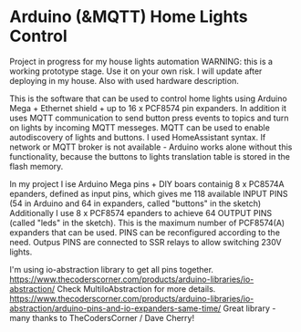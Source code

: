 # Arduino (&MQTT) Home Lights Control

Project in progress for my house lights automation
WARNING: this is a working prototype stage. Use it on your own risk.
I will update after deploying in my house. Also with used hardware description.

This is the software that can be used to control home lights using Arduino Mega + Ethernet shield + up to 16 x PCF8574 pin expanders.
In addition it uses MQTT communication to send button press events to topics and turn on lights by incoming MQTT messeges.
MQTT can be used to enable autodiscovery of lights and buttons. I used HomeAssistant syntax.
If network or MQTT broker is not available - Arduino works alone without this functionality, because the buttons to lights translation table is stored in the flash memory.

In my project I ise Arduino Mega pins + DIY boars containig 8 x PC8574A epanders, defined as input pins, which gives me 118 available INPUT PINS (54 in Arduino and 64 in expanders, called "buttons" in the sketch) 
Additionally I use 8 x PCF8574 epanders to achieve 64 OUTPUT PINS (called "leds" in the sketch). This is the maximum number of PCF8574(A) expanders that can be used.
PINS can be reconfigured according to the need. 
Outpus PINS are connected to SSR relays to allow switching 230V lights.

I'm using io-abstraction library to get all pins together.
https://www.thecoderscorner.com/products/arduino-libraries/io-abstraction/
Check MultiIoAbstraction for more details.
https://www.thecoderscorner.com/products/arduino-libraries/io-abstraction/arduino-pins-and-io-expanders-same-time/
Great library - many thanks to TheCodersCorner / Dave Cherry!
